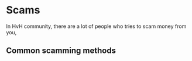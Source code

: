 # Scams

In HvH community, there are a lot of people who tries to scam money from you,

## Common scamming methods

